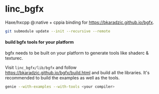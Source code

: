 # linc_bgfx
Haxe/hxcpp @:native + cppia binding for https://bkaradzic.github.io/bgfx.

```bash
git submodule update --init --recursive --remote
```


#### build bgfx tools for your platform
bgfx needs to be built on your platform to generate tools like shaderc & texturec.

Visit `linc_bgfx/lib/bgfx` and follow https://bkaradzic.github.io/bgfx/build.html and build all the libraries. It's recommended to build the examples as well as the tools.
```bash
genie --with-examples --with-tools <your compiler>
```


